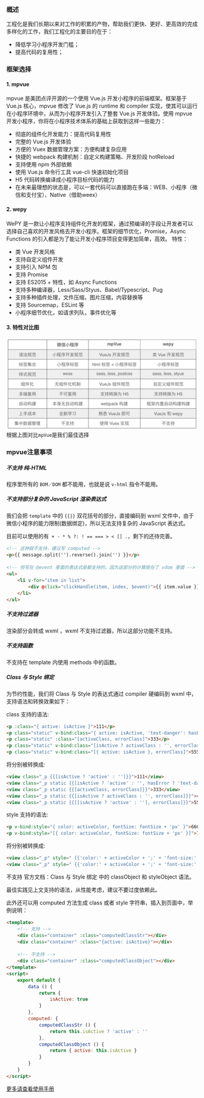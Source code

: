 ### 概述
工程化是我们长期以来对工作的积累的产物，帮助我们更快、更好、更高效的完成多样化的工作，我们工程化的主要目的在于：
+ 降低学习小程序开发门槛；
+ 提高代码的复用性；

### 框架选择
#### 1. mpvue

mpvue 是美团点评开源的一个使用 Vue.js 开发小程序的前端框架。框架基于 Vue.js 核心，mpvue 修改了 Vue.js 的 runtime 和 compiler 实现，使其可以运行在小程序环境中，从而为小程序开发引入了整套 Vue.js 开发体验。使用 mpvue 开发小程序，你将在小程序技术体系的基础上获取到这样一些能力：
+ 彻底的组件化开发能力：提高代码复用性
+ 完整的 Vue.js 开发体验
+ 方便的 Vuex 数据管理方案：方便构建复杂应用
+ 快捷的 webpack 构建机制：自定义构建策略、开发阶段 hotReload
+ 支持使用 npm 外部依赖
+ 使用 Vue.js 命令行工具 vue-cli 快速初始化项目
+ H5 代码转换编译成小程序目标代码的能力
+ 在未来最理想的状态是，可以一套代码可以直接跑在多端：WEB、小程序（微信和支付宝）、Native（借助weex）

#### 2. wepy

WePY 是一款让小程序支持组件化开发的框架，通过预编译的手段让开发者可以选择自己喜欢的开发风格去开发小程序。框架的细节优化，Promise，Async Functions 的引入都是为了能让开发小程序项目变得更加简单，高效。
特性：

+ 类 Vue 开发风格
+ 支持自定义组件开发
+ 支持引入 NPM 包
+ 支持 Promise
+ 支持 ES2015 + 特性，如 Async Functions
+ 支持多种编译器，Less/Sass/Styus、Babel/Typescript、Pug
+ 支持多种插件处理，文件压缩，图片压缩，内容替换等
+ 支持 Sourcemap，ESLint 等
+ 小程序细节优化，如请求列队，事件优化等
#### 3. 特性对比图
![特性对比图](small-programs.jpeg)
根据上图对比`mpVue`是我们最佳选择

### mpvue注意事项
##### 不支持 纯-HTML
程序里所有的 `BOM／DOM` 都不能用，也就是说 `v-html` 指令不能用。
##### 不支持部分复杂的 JavaScript 渲染表达式
我们会把 `template` 中的 `{{}}` 双花括号的部分，直接编码到 wxml 文件中，由于微信小程序的能力限制(数据绑定)，所以无法支持复杂的 JavaScript 表达式。

目前可以使用的有` + - * % ?: ! == === > < [] .`，剩下的还待完善。
```html
<!-- 这种就不支持，建议写 computed -->
<p>{{ message.split('').reverse().join('') }}</p>

<!-- 但写在 @event 里面的表达式是都支持的，因为这部分的计算放在了 vdom 里面 -->
<ul>
    <li v-for="item in list">
        <div @click="clickHandle(item, index, $event)">{{ item.value }}</p>
    </li>
</ul>
```
##### 不支持过滤器
渲染部分会转成 wxml ，wxml 不支持过滤器，所以这部分功能不支持。
##### 不支持函数
不支持在 template 内使用 methods 中的函数。
##### Class 与 Style 绑定
为节约性能，我们将 Class 与 Style 的表达式通过 compiler 硬编码到 wxml 中，支持语法和转换效果如下：

class 支持的语法:
```html
<p :class="{ active: isActive }">111</p>
<p class="static" v-bind:class="{ active: isActive, 'text-danger': hasError }">222</p>
<p class="static" :class="[activeClass, errorClass]">333</p>
<p class="static" v-bind:class="[isActive ? activeClass : '', errorClass]">444</p>
<p class="static" v-bind:class="[{ active: isActive }, errorClass]">555</p>
```
将分别被转换成:
```html
<view class="_p {{[isActive ? 'active' : '']}}">111</view>
<view class="_p static {{[isActive ? 'active' : '', hasError ? 'text-danger' : '']}}">222</view>
<view class="_p static {{[activeClass, errorClass]}}">333</view>
<view class="_p static {{[isActive ? activeClass : '', errorClass]}}">444</view>
<view class="_p static {{[[isActive ? 'active' : ''], errorClass]}}">555</view>
```
style 支持的语法:
```html
<p v-bind:style="{ color: activeColor, fontSize: fontSize + 'px' }">666</p>
<p v-bind:style="[{ color: activeColor, fontSize: fontSize + 'px' }]">777</p>
```
将分别被转换成:
```html
<view class="_p" style=" {{'color:' + activeColor + ';' + 'font-size:' + fontSize + 'px' + ';'}}">666</view>
<view class="_p" style=" {{'color:' + activeColor + ';' + 'font-size:' + fontSize + 'px' + ';'}}">777</view>
```
不支持 官方文档：Class 与 Style 绑定 中的 classObject 和 styleObject 语法。

最佳实践见上文支持的语法，从性能考虑，建议不要过度依赖此。

此外还可以用 computed 方法生成 class 或者 style 字符串，插入到页面中，举例说明：
```html
<template>
    <!-- 支持 -->
    <div class="container" :class="computedClassStr"></div>
    <div class="container" :class="{active: isActive}"></div>

    <!-- 不支持 -->
    <div class="container" :class="computedClassObject"></div>
</template>
<script>
    export default {
        data () {
            return {
                isActive: true
            }
        },
        computed: {
            computedClassStr () {
                return this.isActive ? 'active' : ''
            },
            computedClassObject () {
                return { active: this.isActive }
            }
        }
    }
</script>
```
[更多请查看使用手册](http://mpvue.com/mpvue/#_1)